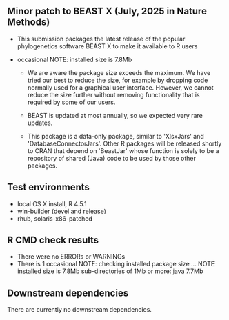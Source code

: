 ## Minor patch to BEAST X (July, 2025 in Nature Methods)

* This submission packages the latest release of the popular phylogenetics
  software BEAST X to make it available to R users

* occasional NOTE: installed size is  7.8Mb
  - We are aware the package size exceeds the maximum. We have tried our
    best to reduce the size, for example by dropping code normally used
    for a graphical user interface. However, we cannot reduce the size
    further without removing functionality that is required by some of
    our users.

  - BEAST is updated at most annually, so we expected very rare updates.

  - This package is a data-only package, similar to 'XlsxJars' and
    'DatabaseConnectorJars'. Other R packages will be released shortly to
    CRAN that depend on 'BeastJar' whose function is solely to be a
    repository of shared (Java) code to be used by those other packages.

## Test environments
* local OS X install, R 4.5.1
* win-builder (devel and release)
* rhub, solaris-x86-patched

## R CMD check results
* There were no ERRORs or WARNINGs
* There is 1 occasional NOTE:
  checking installed package size ... NOTE
    installed size is  7.8Mb
    sub-directories of 1Mb or more:
      java   7.7Mb

## Downstream dependencies
There are currently no downstream dependencies.
